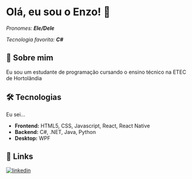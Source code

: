 # Olá, eu sou o Enzo! 👋
*Pronomes: **Ele/Dele***

*Tecnologia favorita: **C#***

## 🚀 Sobre mim
Eu sou um estudante de programação cursando o ensino técnico na ETEC de Hortolândia


## 🛠 Tecnologias
Eu sei...
* **Frontend:**  HTML5, CSS, Javascript, React, React Native
* **Backend:** C#, .NET, Java, Python
* **Desktop:** WPF 


## 🔗 Links
[![linkedin](https://img.shields.io/badge/linkedin-0A66C2?style=for-the-badge&logo=linkedin&logoColor=white)](www.linkedin.com/in/enzo-bernardis-9aa1a22b7)


